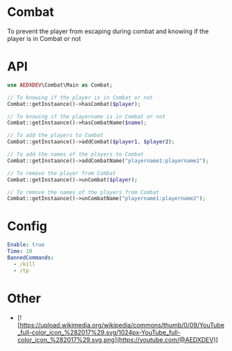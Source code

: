 # Combat
To prevent the player from escaping during combat and knowing if the player is in Combat or not

# API
```php
use AEDXDEV\Combat\Main as Combat;

// To knowing if the player is in Combat or not
Combat::getInstaance()->hasCombat($player);

// To knowing if the playername is in Combat or not
Combat::getInstaance()->hasCombatName($name);

// To add the players to Combat
Combat::getInstaance()->addCombat($player1, $player2);

// To add the names of the players to Combat
Combat::getInstaance()->addCombatName("playername1:playername2");

// To remove the player from Combat
Combat::getInstaance()->unCombat($player);

// To remove the names of the players from Combat
Combat::getInstaance()->unCombatName("playername1:playername2");
```

# Config
```yaml
Enable: true
Time: 10
BannedCommands:
  - /kill
  - /tp
```

# Other
- [![https://upload.wikimedia.org/wikipedia/commons/thumb/0/09/YouTube_full-color_icon_%282017%29.svg/1024px-YouTube_full-color_icon_%282017%29.svg.png](https://youtube.com/@AEDXDEV)]

